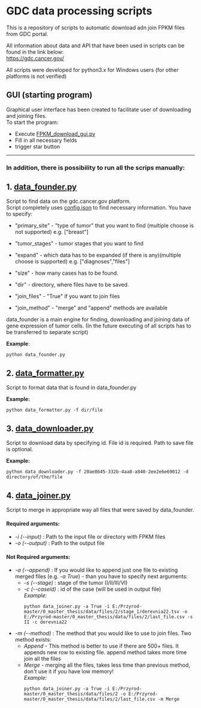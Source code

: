 # GDC data processing scripts
This is a repository of scripts to automatic download adn join FPKM files from GDC portal.

All information about data and API that have been used in scripts can be found in the link below:<br />
https://gdc.cancer.gov/

All scripts were developed for python3.x for Windows users (for other platforms is not verified)

## GUI (starting program)
Graphical user interface has been created to facilitate user of downloading and joining files. <br />
To start the program:
- Execute [FPKM_download_gui.py](FPKM_download_gui.py)
- Fill in all necessary fields
- trigger star button

---
### In addition, there is possibility to run all the scrips manually:

## 1. [data_founder.py](data_founder.py)
Script to find data on the gdc.cancer.gov platform.<br />
Script completely uses [config.json](config.json) to find necessary information. You have to specify:
- "primary_site" - "type of tumor" that you want to find (multiple choose is not supported) 
  e.g. ["breast"]
- "tumor_stages" - tumor stages that you want to find
- "expand" - which data has to be expanded (if there is any)(multiple choose is supported) 
e.g. ["diagnoses","files"]
  
- "size" - how many cases has to be found.
- "dir" - directory, where files have to be saved.
- "join_files" - "True" if you want to join files
- "join_method" - "merge" and "append" methods are available

data_founder is a main engine for finding, downloading and joining data of gene expression of tumor cells. 
(In the future executing of all scripts has to be transferred to separate script)

**Example**:
```
python data_founder.py
```

## 2. [data_formatter.py](data_formatter.py)

Script to format data that is found in data_founder.py

**Example:**
```
python data_formatter.py -f dir/file
```

## 3. [data_downloader.py](data_downloader.py)

Script to download data by specifying id.
File id is required. Path to save file is optional.

**Example:**

``` 
python data_downloader.py -f 20ae8645-332b-4aa8-a840-2ee2e6e69012 -d directory/of/the/file
```

## 4. [data_joiner.py](data_joiner.py)
Script to merge in appropriate way all files that were saved by data_founder.
<br />
#### Required arguments:
- *-i (--input)* : Path to the input file or directory with FPKM files
- *-o (--output)* : Path to the output file
#### Not Required arguments:
- *-a (--append)* : If you would like to append just one file to existing merged files (e.g. *-a True*) - 
  than you have to specify next arguments:
    - *-s (--stage)* : stage of the tumor (I/II/III/VI)
    - *-c (--caseid)* : id of the case (will be used in output file) <br />
    *Example:*
      ```
      python data_joiner.py -a True -i E:/Przyrod-master/0_master_thesis/data/files/2/stage_1/derevnia22.tsv -o E:/Przyrod-master/0_master_thesis/data/files/2/last_file.csv -s II -c derevnia22 
      ```
- *-m (--method)* : The method that you would like to use to join files. Two method exists:
    - *Append* - This method is better to use if there are 500+ files. It appends new row to existing file. 
      append method takes more time join all the files
    - *Merge* - merging all the files, takes less time than previous method, don't use it if you have low memory!<br />
        *Example:*
      ```
      python data_joiner.py -a True -i E:/Przyrod-master/0_master_thesis/data/files/2 -o E:/Przyrod-master/0_master_thesis/data/files/2/last_file.csv -m Merge
      ```
    
